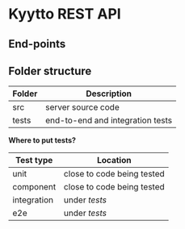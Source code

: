 # Kyytto REST API



## End-points




## Folder structure

| Folder | Description|
|---|---|
| src | server source code|
| tests | end-to-end and integration tests|

**Where to put tests?**

| Test type | Location |
|---|---|
| unit | close to code being tested|
| component | close to code being tested|
| integration | under *tests*|
| e2e | under *tests*|

